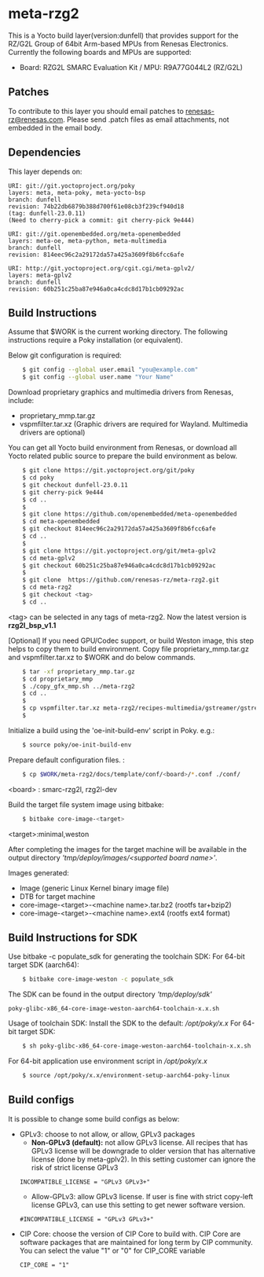 # meta-rzg2

This is a Yocto build layer(version:dunfell) that provides support for the RZ/G2L Group of 64bit Arm-based MPUs from Renesas Electronics.
Currently the following boards and MPUs are supported:

- Board: RZG2L SMARC Evaluation Kit / MPU: R9A77G044L2 (RZ/G2L)

## Patches

To contribute to this layer you should email patches to renesas-rz@renesas.com. Please send .patch files as email attachments, not embedded in the email body.

## Dependencies

This layer depends on:

    URI: git://git.yoctoproject.org/poky
    layers: meta, meta-poky, meta-yocto-bsp
    branch: dunfell
    revision: 74b22db6879b388d700f61e08cb3f239cf940d18
    (tag: dunfell-23.0.11)
    (Need to cherry-pick a commit: git cherry-pick 9e444)

    URI: git://git.openembedded.org/meta-openembedded
    layers: meta-oe, meta-python, meta-multimedia
    branch: dunfell
    revision: 814eec96c2a29172da57a425a3609f8b6fcc6afe
    
    URI: http://git.yoctoproject.org/cgit.cgi/meta-gplv2/
    layers: meta-gplv2
    branch: dunfell
    revision: 60b251c25ba87e946a0ca4cdc8d17b1cb09292ac

## Build Instructions

Assume that $WORK is the current working directory.
The following instructions require a Poky installation (or equivalent).

Below git configuration is required:
```bash
    $ git config --global user.email "you@example.com"
    $ git config --global user.name "Your Name"
```

Download proprietary graphics and multimedia drivers from Renesas, include:
- proprietary_mmp.tar.gz
- vspmfilter.tar.xz
(Graphic drivers are required for Wayland. Multimedia drivers are optional)

You can get all Yocto build environment from Renesas, or download all Yocto related public source to prepare the build environment as below.
```bash
    $ git clone https://git.yoctoproject.org/git/poky
    $ cd poky
    $ git checkout dunfell-23.0.11
    $ git cherry-pick 9e444
    $ cd ..
    $     
    $ git clone https://github.com/openembedded/meta-openembedded
    $ cd meta-openembedded
    $ git checkout 814eec96c2a29172da57a425a3609f8b6fcc6afe
    $ cd ..
    $    
    $ git clone https://git.yoctoproject.org/git/meta-gplv2
    $ cd meta-gplv2 
    $ git checkout 60b251c25ba87e946a0ca4cdc8d17b1cb09292ac
    $
    $ git clone  https://github.com/renesas-rz/meta-rzg2.git
    $ cd meta-rzg2
    $ git checkout <tag>
    $ cd ..
```
\<tag\> can be selected in any tags of meta-rzg2.
Now the latest version is **rzg2l_bsp_v1.1**

[Optional] If you need GPU/Codec support, or build Weston image, this step helps to copy them to build environment. Copy file proprietary_mmp.tar.gz and vspmfilter.tar.xz to $WORK and do below commands.
```bash
    $ tar -xf proprietary_mmp.tar.gz
    $ cd proprietary_mmp
    $ ./copy_gfx_mmp.sh ../meta-rzg2
    $ cd ..
    $
    $ cp vspmfilter.tar.xz meta-rzg2/recipes-multimedia/gstreamer/gstreamer1.0-plugin-vspmfilter
    $ 
```

Initialize a build using the 'oe-init-build-env' script in Poky. e.g.:
```bash
    $ source poky/oe-init-build-env
```

Prepare default configuration files. :
```bash
    $ cp $WORK/meta-rzg2/docs/template/conf/<board>/*.conf ./conf/
```
\<board\> : smarc-rzg2l, rzg2l-dev

Build the target file system image using bitbake:
```bash
    $ bitbake core-image-<target>
```
\<target\>:minimal,weston

After completing the images for the target machine will be available in the output
directory _'tmp/deploy/images/\<supported board name\>'_.

Images generated:
* Image (generic Linux Kernel binary image file)
* DTB for target machine
* core-image-\<target\>-\<machine name\>.tar.bz2 (rootfs tar+bzip2)
* core-image-\<target\>-\<machine name\>.ext4  (rootfs ext4 format)

## Build Instructions for SDK

Use bitbake -c populate_sdk for generating the toolchain SDK:
For 64-bit target SDK (aarch64):
```bash
    $ bitbake core-image-weston -c populate_sdk
```
The SDK can be found in the output directory _'tmp/deploy/sdk'_

    poky-glibc-x86_64-core-image-weston-aarch64-toolchain-x.x.sh

Usage of toolchain SDK: Install the SDK to the default: _/opt/poky/x.x_
For 64-bit target SDK:
```bash
    $ sh poky-glibc-x86_64-core-image-weston-aarch64-toolchain-x.x.sh
```
For 64-bit application use environment script in _/opt/poky/x.x_
```bash
    $ source /opt/poky/x.x/environment-setup-aarch64-poky-linux
```

## Build configs

It is possible to change some build configs as below:
* GPLv3: choose to not allow, or allow, GPLv3 packages
  * **Non-GPLv3 (default):** not allow GPLv3 license. All recipes that has GPLv3 license will be downgrade to older version that has alternative license (done by meta-gplv2). In this setting customer can ignore the risk of strict license GPLv3
  ```
  INCOMPATIBLE_LICENSE = "GPLv3 GPLv3+"
  ```
  * Allow-GPLv3: allow GPLv3 license. If user is fine with strict copy-left license GPLv3, can use this setting to get newer software version.
  ```
  #INCOMPATIBLE_LICENSE = "GPLv3 GPLv3+"
  ```
* CIP Core: choose the version of CIP Core to build with. CIP Core are software packages that are maintained for long term by CIP community. You can select the value "1" or "0" for CIP_CORE variable
  ```
  CIP_CORE = "1"
  ```
